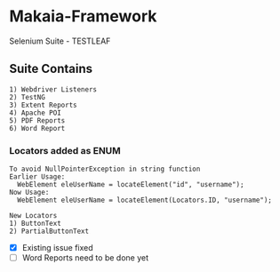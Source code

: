 # Makaia-Framework
Selenium Suite - TESTLEAF
## Suite Contains
```
1) Webdriver Listeners
2) TestNG
3) Extent Reports
4) Apache POI
5) PDF Reports
6) Word Report
```
### Locators added as ENUM
```
To avoid NullPointerException in string function
Earlier Usage:
  WebElement eleUserName = locateElement("id", "username");
Now Usage: 
  WebElement eleUserName = locateElement(Locators.ID, "username");
  
New Locators
1) ButtonText
2) PartialButtonText 
```
- [x] Existing issue fixed
- [ ] Word Reports need to be done yet